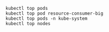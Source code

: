 ```shell script
kubectl top pods
kubectl top pod resource-consumer-big
kubectl top pods -n kube-system
kubectl top nodes
```